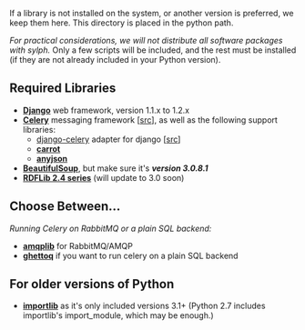 If a library is not installed on the system, or another version is preferred, we keep them here. This directory is placed in the python path.

_For practical considerations, we will not distribute all software packages with sylph._ Only a few scripts will be included, and the rest must be installed (if they are not already included in your Python version).

Required Libraries
------------------
* [**Django**](http://www.djangoproject.com/) web framework, version 1.1.x to 1.2.x 
* [**Celery**](http://celeryproject.org/) messaging framework [[src](http://github.com/ask/celery)], as well as the following support libraries:
	* [django-celery](http://pypi.python.org/pypi/django-celery) adapter for django [[src](http://github.com/ask/django-celery/)]
	* [**carrot**](http://github.com/ask/carrot/)
	* [**anyjson**](http://pypi.python.org/pypi/anyjson)
* [**BeautifulSoup**](http://www.crummy.com/software/BeautifulSoup/), but make sure it's ***version 3.0.8.1***
* [**RDFLib 2.4 series**](http://www.rdflib.net/2.4.0/) (will update to 3.0 soon)

Choose Between...
-----------------

_Running Celery on RabbitMQ or a plain SQL backend:_

* [**amqplib**](http://code.google.com/p/py-amqplib/) for RabbitMQ/AMQP
* [**ghettoq**](http://github.com/ask/ghettoq) if you want to run celery on a plain SQL backend

For older versions of Python
----------------------------

* [**importlib**](http://pypi.python.org/pypi/importlib) as it's only included versions 3.1+ (Python 2.7 includes importlib's import\_module, which may be enough.) 



